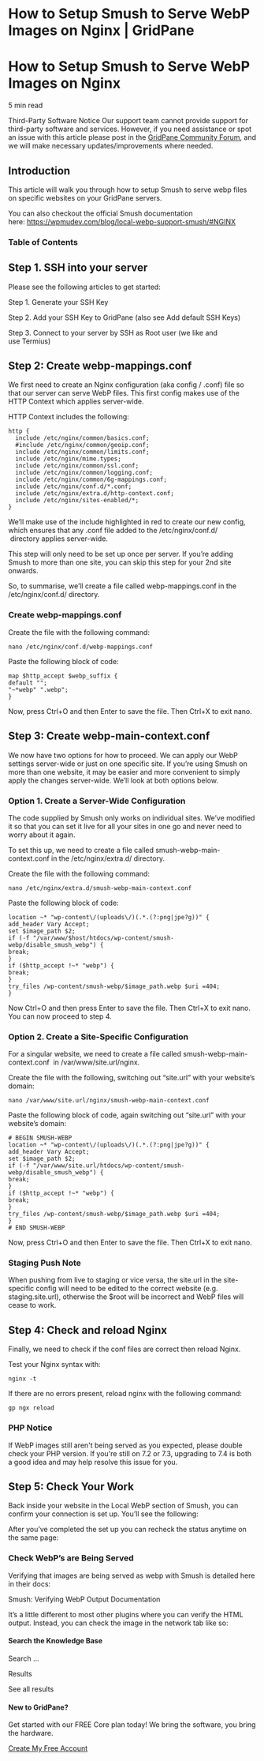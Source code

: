 # How to Setup Smush to Serve WebP Images on Nginx | GridPane

# How to Setup Smush to Serve WebP Images on Nginx

 

5 min read 

Third-Party Software Notice
Our support team cannot provide support for third-party software and services. However, if you need assistance or spot an issue with this article please post in the [GridPane Community Forum](https://community.gridpane.com/), and we will make necessary updates/improvements where needed.

## Introduction

This article will walk you through how to setup Smush to serve webp files on specific websites on your GridPane servers.

You can also checkout the official Smush documentation here: https://wpmudev.com/blog/local-webp-support-smush/#NGINX

### Table of Contents

 

## Step 1. SSH into your server

Please see the following articles to get started:

 

Step 1. Generate your SSH Key

Step 2. Add your SSH Key to GridPane (also see Add default SSH Keys)

Step 3. Connect to your server by SSH as Root user (we like and use Termius)

 

## Step 2: Create webp-mappings.conf

We first need to create an Nginx configuration (aka config / .conf) file so that our server can serve WebP files. This first config makes use of the HTTP Context which applies server-wide.

HTTP Context includes the following:

```
http {
  include /etc/nginx/common/basics.conf;
  #include /etc/nginx/common/geoip.conf;
  include /etc/nginx/common/limits.conf;
  include /etc/nginx/mime.types;
  include /etc/nginx/common/ssl.conf;
  include /etc/nginx/common/logging.conf;
  include /etc/nginx/common/6g-mappings.conf;
  include /etc/nginx/conf.d/*.conf;
  include /etc/nginx/extra.d/http-context.conf;
  include /etc/nginx/sites-enabled/*;
}
```

We’ll make use of the include highlighted in red to create our new config, which ensures that any .conf file added to the /etc/nginx/conf.d/  directory applies server-wide.

This step will only need to be set up once per server. If you’re adding Smush to more than one site, you can skip this step for your 2nd site onwards.

So, to summarise, we’ll create a file called webp-mappings.conf in the /etc/nginx/conf.d/ directory.

### Create webp-mappings.conf

Create the file with the following command:

```
nano /etc/nginx/conf.d/webp-mappings.conf
```

Paste the following block of code:

```
map $http_accept $webp_suffix {
default ""; 
"~*webp" ".webp"; 
}
```

Now, press Ctrl+O and then Enter to save the file. Then Ctrl+X to exit nano.

 

## Step 3: Create webp-main-context.conf

We now have two options for how to proceed. We can apply our WebP settings server-wide or just on one specific site. If you’re using Smush on more than one website, it may be easier and more convenient to simply apply the changes server-wide. We’ll look at both options below.

### Option 1. Create a Server-Wide Configuration

The code supplied by Smush only works on individual sites. We’ve modified it so that you can set it live for all your sites in one go and never need to worry about it again.

To set this up, we need to create a file called smush-webp-main-context.conf in the /etc/nginx/extra.d/ directory.

Create the file with the following command:

```
nano /etc/nginx/extra.d/smush-webp-main-context.conf
```

Paste the following block of code:

```
location ~* "wp-content\/(uploads\/)(.*.(?:png|jpe?g))" {
add_header Vary Accept;
set $image_path $2;
if (-f "/var/www/$host/htdocs/wp-content/smush-webp/disable_smush_webp") {
break;
}
if ($http_accept !~* "webp") {
break;
}
try_files /wp-content/smush-webp/$image_path.webp $uri =404;
}
```

Now Ctrl+O and then press Enter to save the file. Then Ctrl+X to exit nano. You can now proceed to step 4.

### Option 2. Create a Site-Specific Configuration

For a singular website, we need to create a file called smush-webp-main-context.conf  in /var/www/site.url/nginx.

Create the file with the following, switching out “site.url” with your website’s domain:

```
nano /var/www/site.url/nginx/smush-webp-main-context.conf
```

Paste the following block of code, again switching out “site.url” with your website’s domain:

```
# BEGIN SMUSH-WEBP
location ~* "wp-content\/(uploads\/)(.*.(?:png|jpe?g))" {
add_header Vary Accept;
set $image_path $2;
if (-f "/var/www/site.url/htdocs/wp-content/smush-webp/disable_smush_webp") {
break;
}
if ($http_accept !~* "webp") {
break;
}
try_files /wp-content/smush-webp/$image_path.webp $uri =404;
}
# END SMUSH-WEBP
```

Now, press Ctrl+O and then Enter to save the file. Then Ctrl+X to exit nano.

 

 

### Staging Push Note

When pushing from live to staging or vice versa, the site.url in the site-specific config will need to be edited to the correct website (e.g. staging.site.url), otherwise the $root will be incorrect and WebP files will cease to work.

## Step 4: Check and reload Nginx

Finally, we need to check if the conf files are correct then reload Nginx.

Test your Nginx syntax with:

```
nginx -t
```

If there are no errors present, reload nginx with the following command:

```
gp ngx reload
```

 

 

### PHP Notice

If WebP images still aren't being served as you expected, please double check your PHP version. If you're still on 7.2 or 7.3, upgrading to 7.4 is both a good idea and may help resolve this issue for you.

## Step 5: Check Your Work

Back inside your website in the Local WebP section of Smush, you can confirm your connection is set up. You’ll see the following:

After you’ve completed the set up you can recheck the status anytime on the same page:

### Check WebP’s are Being Served

Verifying that images are being served as webp with Smush is detailed here in their docs:

Smush: Verifying WebP Output Documentation

It’s a little different to most other plugins where you can verify the HTML output. Instead, you can check the image in the network tab like so:

 

 

#### Search the Knowledge Base

Search ...

 Results

See all results

#### New to GridPane?

Get started with our FREE Core plan today! We bring the software, you bring the hardware.

[Create My Free Account](https://gridpane.com/checkout/?plan=core)

